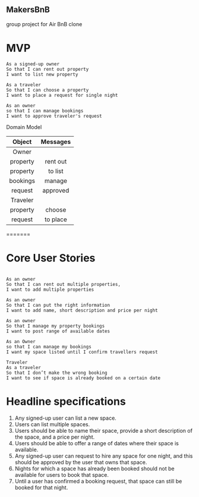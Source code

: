 ## MakersBnB
group project for Air BnB clone

# MVP

```
As a signed-up owner
So that I can rent out property
I want to list new property

As a traveler
So that I can choose a property
I want to place a request for single night

As an owner
so that I can manage bookings
I want to approve traveler's request

```
Domain Model

| Object           | Messages      |
|:----------------:|:-------------:|
|Owner             |               |
| property         | rent out      |
| property         | to list       |
| bookings         | manage        |
| request          | approved      |
| Traveler         |               |
| property         | choose        |
| request          | to place      |
=======

# Core User Stories

```

As an owner
So that I can rent out multiple properties,
I want to add multiple properties

As an owner
So that I can put the right information
I want to add name, short description and price per night

As an owner
So that I manage my property bookings
I want to post range of available dates

As an Owner
so that I can manage my bookings
I want my space listed until I confirm travellers request

Traveler
As a traveler
So that I don’t make the wrong booking
I want to see if space is already booked on a certain date

```

# Headline specifications

1. Any signed-up user can list a new space.
2. Users can list multiple spaces.
3. Users should be able to name their space, provide a short description of the space, and a price per night.
4. Users should be able to offer a range of dates where their space is available.
5. Any signed-up user can request to hire any space for one night, and this should be approved by the user that owns that space.
6. Nights for which a space has already been booked should not be available for users to book that space.
7. Until a user has confirmed a booking request, that space can still be booked for that night.
